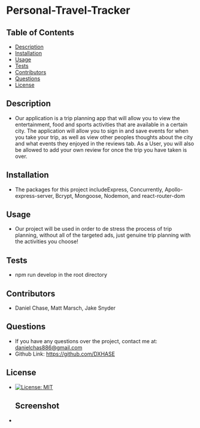 
  # Personal-Travel-Tracker


  ## Table of Contents

  - [Description](#description)
  - [Installation](#installation)
  - [Usage](#usage)
  - [Tests](#tests)
  - [Contributors](#contributors)
  - [Questions](#questions)
  - [License](#license)

  ## Description
  - Our application is a trip planning app that will allow you to view the entertainment, food and sports activities that are available in a certain city. The application will allow you to sign in and save events for when you take your trip, as well as view other peoples thoughts about the city and what events they enjoyed in the reviews tab.  As a User, you will also be allowed to add your own review for once the trip you have taken is over.

  ## Installation
  - The packages for this project includeExpress, Concurrently, Apollo-express-server, Bcrypt, Mongoose, Nodemon, and react-router-dom

  ## Usage
  - Our project will be used in order to de stress the process of trip planning, without all of the targeted ads, just genuine trip planning with the activities you choose!

  ## Tests
  - npm run develop in the root directory

  ## Contributors
  - Daniel Chase, Matt Marsch, Jake Snyder

  ## Questions
  - If you have any questions over the project, contact me at: danielchas886@gmail.com
  - Github Link: https://github.com/DXHASE

  ## License
  - [![License: MIT](https://img.shields.io/badge/License-MIT-yellow.svg)](https://opensource.org/licenses/MIT)
    ## Screenshot
  - 